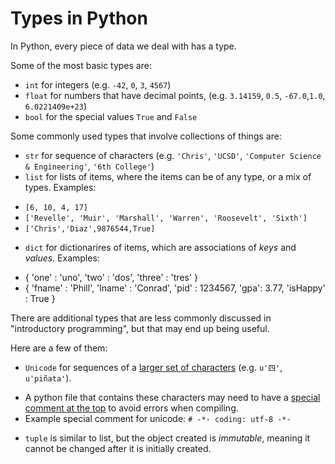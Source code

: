 # Types in Python

In Python, every piece of data we deal with has a type.

Some of the most basic types are:

* `int` for integers (e.g. `-42`, `0`, `3`, `4567`)
* `float` for numbers that have decimal points, (e.g. `3.14159`, `0.5`, `-67.0`,`1.0`, `6.0221409e+23`)
* `bool` for the special values `True` and `False`

Some commonly used types that involve collections of things are:

* `str` for sequence of characters (e.g. `'Chris'`, `'UCSD'`, `'Computer Science & Engineering'`, `'6th College'`)
* `list` for lists of items, where the items can be of any type, or a mix of types.  Examples:
 - `[6, 10, 4, 17]`
 - `['Revelle', 'Muir', 'Marshall', 'Warren', 'Roosevelt', 'Sixth']`
 - `['Chris','Diaz',9876544,True]`
* `dict` for dictionarires of items, which are associations of *keys* and *values*.  Examples:
 - { 'one' : 'uno', 'two' : 'dos', 'three' : 'tres' }
 - { 'fname' : 'Phill', 'lname' : 'Conrad', 'pid' : 1234567, 'gpa': 3.77, 'isHappy' : True }
 
There are additional types that are less commonly discussed in "introductory programming", but that may end up being useful.

Here are a few of them:

* `Unicode` for sequences of a [larger set of characters](http://www.unicode.org) (e.g. `u'四'`, `u'piñata'`).
 - A python file that contains these characters may need to have a [special comment at the top](https://www.python.org/dev/peps/pep-0263/) to avoid errors when compiling. 
 - Example special comment for unicode: `# -*- coding: utf-8 -*-` 
* `tuple` is similar to list, but the object created is *immutable*, meaning it cannot be changed after it is initially created. 
